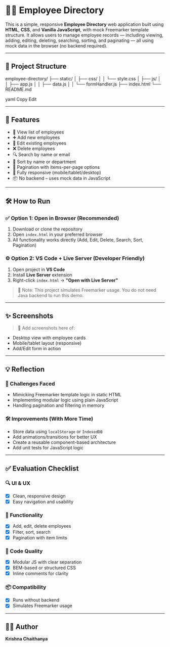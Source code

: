 # 👩‍💼  Employee Directory

This is a simple, responsive **Employee Directory** web application built using **HTML**, **CSS**, and **Vanilla JavaScript**, with mock Freemarker template structure. It allows users to manage employee records — including viewing, adding, editing, deleting, searching, sorting, and paginating — all using mock data in the browser (no backend required).

---

## 📁 Project Structure

employee-directory/
├── static/
│ ├── css/
│ │ └── style.css
│ ├── js/
│ │ ├── app.js
│ │ ├── data.js
│ │ └── formHandler.js
├── index.html
└── README.md

yaml
Copy
Edit

---

## 🚀 Features

- 👀 View list of employees
- ➕ Add new employees
- 📝 Edit existing employees
- ❌ Delete employees
- 🔍 Search by name or email
- 📂 Sort by name or department
- 📄 Pagination with items-per-page options
- 📱 Fully responsive (mobile/tablet/desktop)
- 📦 No backend – uses mock data in JavaScript

---

## 🛠️ How to Run

### ✅ Option 1: Open in Browser (Recommended)
1. Download or clone the repository
2. Open `index.html` in your preferred browser
3. All functionality works directly (Add, Edit, Delete, Search, Sort, Pagination)

### ⚙️ Option 2: VS Code + Live Server (Developer Friendly)
1. Open project in **VS Code**
2. Install **Live Server** extension
3. Right-click `index.html` → **"Open with Live Server"**

> 📝 Note: This project simulates Freemarker usage. You do not need Java backend to run this demo.

---

## ✨ Screenshots

> 📸 Add screenshots here of:
- Desktop view with employee cards
- Mobile/tablet layout (responsive)
- Add/Edit form in action

---

## 💡 Reflection

### 🔧 Challenges Faced
- Mimicking Freemarker template logic in static HTML
- Implementing modular logic using plain JavaScript
- Handling pagination and filtering in memory

### 🛠 Improvements (With More Time)
- Store data using `localStorage` or `IndexedDB`
- Add animations/transitions for better UX
- Create a reusable component-based architecture
- Add unit tests for JavaScript logic

---

## ✅ Evaluation Checklist

### 🔍 UI & UX
- [x] Clean, responsive design
- [x] Easy navigation and usability

### 🔧 Functionality
- [x] Add, edit, delete employees
- [x] Filter, sort, search
- [x] Pagination with item limits

### 🧠 Code Quality
- [x] Modular JS with clear separation
- [x] BEM-based or structured CSS
- [x] Inline comments for clarity

### 📦 Compatibility
- [x] Runs without backend
- [x] Simulates Freemarker usage

---

## 👨‍💻 Author
**Krishna Chaithanya**  
